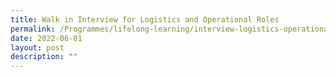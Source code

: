 ```yaml
---
title: Walk in Interview for Logistics and Operational Roles
permalink: /Programmes/lifelong-learning/interview-logistics-operational
date: 2022-06-01
layout: post
description: ""
---
```

